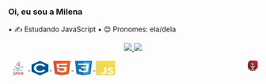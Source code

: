 ### Oi, eu sou a Milena
 
▪ ✍️ Estudando JavaScript
▪ 😊 Pronomes: ela/dela

<div align="center">
  <a href="https://github.com/baianense">
  <img height="150em" src="https://github-readme-stats.vercel.app/api?username=baianense&show_icons=true&theme=omni&include_all_commits=true&count_private=true"/>
  <img height="150em" src="https://github-readme-stats.vercel.app/api/top-langs/?username=baianense&layout=compact&langs_count=7&theme=omni"/>
</div>
  
<div style="display: inline_block"><br>
  <img align="center" alt="Mile-Java" height="30" width="40" src="https://github.com/devicons/devicon/blob/1119b9f84c0290e0f0b38982099a2bd027a48bf1/icons/java/java-original-wordmark.svg">
  <img align="center" alt="Mile-C" height="30" width="40" src="https://github.com/devicons/devicon/blob/1119b9f84c0290e0f0b38982099a2bd027a48bf1/icons/c/c-plain.svg">
  <img align="center" alt="Mile-HTML" height="30" width="40" src="https://raw.githubusercontent.com/devicons/devicon/master/icons/html5/html5-original.svg">
  <img align="center" alt="Mile-CSS" height="30" width="40" src="https://raw.githubusercontent.com/devicons/devicon/master/icons/css3/css3-original.svg">
  <img align="center" alt="Mile-Js" height="30" width="40" src="https://raw.githubusercontent.com/devicons/devicon/master/icons/javascript/javascript-plain.svg">
<img align="right" alt="Mile-pic" height="20"width="20"src="Mile - pic.png">
</div>
